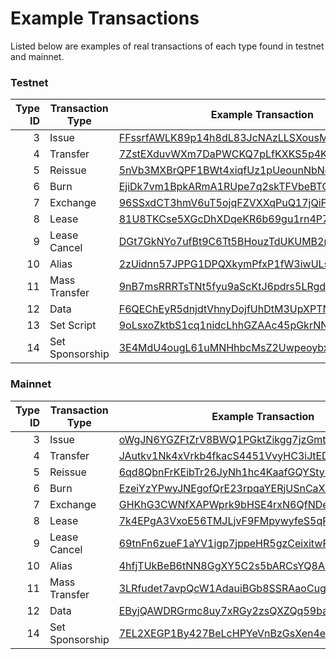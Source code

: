# Example Transactions

Listed below are examples of real transactions of each type found in testnet and mainnet.

### Testnet

| Type ID | Transaction Type | Example Transaction | Height |
| ---: | --- | --- | --- |
| 3 | Issue | [FFssrfAWLK89p14h8dL83JcNAzLLSXousMqpFRVCVF2A](https://testnode1.wavesnodes.com/transactions/info/FFssrfAWLK89p14h8dL83JcNAzLLSXousMqpFRVCVF2A) | [361111](https://testnode1.wavesnodes.com/blocks/at/361111) |
| 4 | Transfer | [7ZstEXduvWXm7DaPWCKQ7pLfKXKS5p4KTzocLGkg9Zd2](https://testnode1.wavesnodes.com/transactions/info/7ZstEXduvWXm7DaPWCKQ7pLfKXKS5p4KTzocLGkg9Zd2) | [361076](https://testnode1.wavesnodes.com/blocks/at/361076) |
| 5 | Reissue | [5nVb3MXBrQPF1BWt4xiqfUz1pUeounNbNogrcgnpyWVM](https://testnodes.wavesnodes.com/transactions/info/5nVb3MXBrQPF1BWt4xiqfUz1pUeounNbNogrcgnpyWVM) | [369679](https://testnodes.wavesnodes.com/blocks/at/369679) |
| 6 | Burn | [EjiDk7vm1BpkARmA1RUpe7q2skTFVbeBTGnG4MMpdtRz](https://testnodes.wavesnodes.com/transactions/info/EjiDk7vm1BpkARmA1RUpe7q2skTFVbeBTGnG4MMpdtRz) | [366048](https://testnodes.wavesnodes.com/blocks/at/366048) |
| 7 | Exchange | [96SSxdCT3hmV6uT5ojqFZVXXqPuQ17jQiFA4ZZTvfCaW](https://testnodes.wavesnodes.com/transactions/info/96SSxdCT3hmV6uT5ojqFZVXXqPuQ17jQiFA4ZZTvfCaW) | [360556](https://testnodes.wavesnodes.com/blocks/at/360556) |
| 8 | Lease | [81U8TKCse5XGcDhXDqeKR6b69gu1rn4P7MPxbZECCiV6](https://testnodes.wavesnodes.com/transactions/info/81U8TKCse5XGcDhXDqeKR6b69gu1rn4P7MPxbZECCiV6) | [357892](https://testnodes.wavesnodes.com/blocks/at/357892) |
| 9 | Lease Cancel | [DGt7GkNYo7ufBt9C6Tt5BHouzTdUKUMB2rnVv79vV11o](https://testnodes.wavesnodes.com/transactions/info/DGt7GkNYo7ufBt9C6Tt5BHouzTdUKUMB2rnVv79vV11o) | [369223](https://testnodes.wavesnodes.com/blocks/at/369223) |
| 10 | Alias | [2zUidnn57JPPG1DPQXkymPfxP1fW3iwULsjBH5MScBFm](https://testnodes.wavesnodes.com/transactions/info/2zUidnn57JPPG1DPQXkymPfxP1fW3iwULsjBH5MScBFm) | [366011](https://testnodes.wavesnodes.com/blocks/at/366011) |
| 11 | Mass Transfer | [9nB7msRRRTsTNt5fyu9aScKtJ6pdrs5LRgdx6Rw5wBa4](https://testnodes.wavesnodes.com/transactions/info/9nB7msRRRTsTNt5fyu9aScKtJ6pdrs5LRgdx6Rw5wBa4) | [360596](https://testnodes.wavesnodes.com/blocks/at/360596) |
| 12 | Data | [F6QEChEyR5dnjdtVhnyDojfUhDtM3UpXPTNvgCHhiueo](https://testnodes.wavesnodes.com/transactions/info/F6QEChEyR5dnjdtVhnyDojfUhDtM3UpXPTNvgCHhiueo) | [369657](https://testnodes.wavesnodes.com/blocks/at/369657) |
| 13 | Set Script | [9oLsxoZktbS1cq1nidcLhhGZAAc45pGkrNN8hRFeewCp](https://testnodes.wavesnodes.com/transactions/info/9oLsxoZktbS1cq1nidcLhhGZAAc45pGkrNN8hRFeewCp) | [368193](https://testnodes.wavesnodes.com/blocks/at/368193) |
| 14 | Set Sponsorship | [3E4MdU4ougL61uMNHhbcMsZ2UwpeoybxWgY9dVJ1psoq](https://testnode1.wavesnodes.com/transactions/info/3E4MdU4ougL61uMNHhbcMsZ2UwpeoybxWgY9dVJ1psoq) | [361076](https://testnode1.wavesnodes.com/blocks/at/361076) |

### Mainnet

| Type ID | Transaction Type | Example Transaction | Height |
| ---: | --- | --- | --- |
| 3 | Issue | [oWgJN6YGZFtZrV8BWQ1PGktZikgg7jzGmtm16Ktyvjd](https://nodes.wavesnodes.com/transactions/info/oWgJN6YGZFtZrV8BWQ1PGktZikgg7jzGmtm16Ktyvjd) | [1039500](https://nodes.wavesnodes.com/blocks/at/1039500) |
| 4 | Transfer | [JAutkv1Nk4xVrkb4fkacS4451VvyHC3iJtEDfBRD7rwr](https://nodes.wavesnodes.com/transactions/info/JAutkv1Nk4xVrkb4fkacS4451VvyHC3iJtEDfBRD7rwr) | [1039500](https://nodes.wavesnodes.com/blocks/at/1039500) |
| 5 | Reissue | [6qd8QbnFrKEibTr26JyNh1hc4KaafGQYStyShtXdNk3v](https://nodes.wavesnodes.com/transactions/info/6qd8QbnFrKEibTr26JyNh1hc4KaafGQYStyShtXdNk3v) | [1037381](https://nodes.wavesnodes.com/blocks/at/1037381) |
| 6 | Burn | [EzeiYzYPwyJNEgofQrE23rpqaYERjUSnCaXZ84vUDoec](https://nodes.wavesnodes.com/transactions/info/EzeiYzYPwyJNEgofQrE23rpqaYERjUSnCaXZ84vUDoec) | [1038647](https://nodes.wavesnodes.com/blocks/at/1038647) |
| 7 | Exchange | [GHKhG3CWNfXAPWprk9bHSE4rxN6QfNDe3d3rZGaDLWhm](https://nodes.wavesnodes.com/transactions/info/GHKhG3CWNfXAPWprk9bHSE4rxN6QfNDe3d3rZGaDLWhm) | [1038644](https://nodes.wavesnodes.com/blocks/at/1038644) |
| 8 | Lease | [7k4EPgA3VxoE56TMJLjvF9FMpywyfeS5qRJSEEN9XGuU](https://nodes.wavesnodes.com/transactions/info/7k4EPgA3VxoE56TMJLjvF9FMpywyfeS5qRJSEEN9XGuU) | [1038624](https://nodes.wavesnodes.com/blocks/at/1038624) |
| 9 | Lease Cancel | [69tnFn6zueF1aYV1igp7jppeHR5gzCeixitwRmbujqzR](https://nodes.wavesnodes.com/transactions/info/69tnFn6zueF1aYV1igp7jppeHR5gzCeixitwRmbujqzR) | [1037877](https://nodes.wavesnodes.com/blocks/at/1037877) |
| 10 | Alias | [4hfjTUkBeB6tNN8GgXY5C2s5bARCsYQ8AFdZyXnMwZyQ](https://nodes.wavesnodes.com/transactions/info/4hfjTUkBeB6tNN8GgXY5C2s5bARCsYQ8AFdZyXnMwZyQ) | [1038799](https://nodes.wavesnodes.com/blocks/at/1038799) |
| 11 | Mass Transfer | [3LRfudet7avpQcW1AdauiBGb8SSRAaoCugDzngDPLVcv](https://nodes.wavesnodes.com/transactions/info/3LRfudet7avpQcW1AdauiBGb8SSRAaoCugDzngDPLVcv) | [1041197](https://nodes.wavesnodes.com/blocks/at/1041197) |
| 12 | Data | [EByjQAWDRGrmc8uy7xRGy2zsQXZQq59bav7h8oTTJyHC](https://nodes.wavesnodes.com/transactions/info/EByjQAWDRGrmc8uy7xRGy2zsQXZQq59bav7h8oTTJyHC) | [1091300](https://nodes.wavesnodes.com/blocks/at/1091300) |
| 14 | Set Sponsorship | [7EL2XEGP1By427BeLcHPYeVnBzGsXen4egMAwQpWGBVR](http://nodes.wavesnodes.com/transactions/info/7EL2XEGP1By427BeLcHPYeVnBzGsXen4egMAwQpWGBVR) | [1130205](https://nodes.wavesnodes.com/blocks/at/1130205) |



